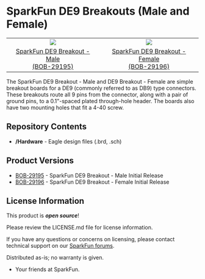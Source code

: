 SparkFun DE9 Breakouts (Male and Female)
========================================
<table class="table table-hover table-striped table-bordered">
  <tr align="center">
   <td><a href="https://www.sparkfun.com/sparkfun-de9-breakout-male.html"><img src="https://cdn.sparkfun.com/assets/parts/3/1/0/7/3/29295-DE9-Connector-Male-Feature.jpg"></a></td> 
   <td><a href="https://www.sparkfun.com/sparkfun-de9-breakout-female.html"><img src="https://cdn.sparkfun.com/assets/parts/3/1/0/7/4/29195-DE9-Connector-Female-Feature.jpg"></a></td>
  </tr>
  <tr align="center">
    <td><a href="https://www.sparkfun.com/sparkfun-de9-breakout-male.html">SparkFun DE9 Breakout - Male <br />(BOB-29195)</a></td>
    <td><a href="https://www.sparkfun.com/sparkfun-de9-breakout-female.html">SparkFun DE9 Breakout - Female <br />(BOB-29196)</a></td>
  </tr>
</table>

The SparkFun DE9 Breakout - Male and DE9 Breakout - Female are simple breakout boards for a DE9 (commonly referred to as DB9) type connectors. These breakouts route all 9 pins from the connector, along with a pair of ground pins, to a 0.1"-spaced plated through-hole header. The boards also have two mounting holes that fit a 4-40 screw.

Repository Contents
-------------------
* **/Hardware** - Eagle design files (.brd, .sch)

Product Versions
----------------
* [BOB-29195](https://www.sparkfun.com/sparkfun-de9-breakout-male.html) - SparkFun DE9 Breakout - Male Initial Release
* [BOB-29196](https://www.sparkfun.com/sparkfun-de9-breakout-female.html) - SparkFun DE9 Breakout - Female Initial Release

License Information
-------------------

This product is _**open source**_! 

Please review the LICENSE.md file for license information. 

If you have any questions or concerns on licensing, please contact technical support on our [SparkFun forums](https://forum.sparkfun.com/viewforum.php?f=152).

Distributed as-is; no warranty is given.

- Your friends at SparkFun.
